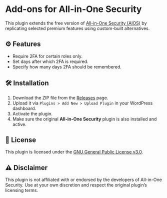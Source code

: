# Add-ons for All-in-One Security

This plugin extends the free version of [All-in-One Security (AIOS)](https://wordpress.org/plugins/all-in-one-wp-security-and-firewall/) by replicating selected premium features using custom-built alternatives.

## ⚙️ Features

- Require 2FA for certain roles only.
- Set days after which 2FA is required.
- Specify how many days 2FA should be remembered.

## 🛠️ Installation

1. Download the ZIP file from the [Releases](https://github.com/vincentbitter/premium-wordpress-plugin-bypass/releases) page.
2. Upload it via `Plugins > Add New > Upload Plugin` in your WordPress dashboard.
3. Activate the plugin.
4. Make sure the original **All-in-One Security** plugin is also installed and active.

## 📄 License

This plugin is licensed under the [GNU General Public License v3.0](https://www.gnu.org/licenses/gpl-3.0.en.html).

## ⚠️ Disclaimer

This plugin is not affiliated with or endorsed by the developers of All-in-One Security. Use at your own discretion and respect the original plugin’s licensing terms.
